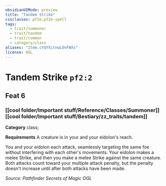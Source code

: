 ```yaml
---
obsidianUIMode: preview
title: "Tandem Strike"
cssclasses: pf2e,pf2e-spell
tags:
  - trait/summoner
  - trait/tandem
  - trait/common
  - category/class
aliases: "Item.cYQYXitnwLOnFWXs"
license: OGL
---
```

# Tandem Strike `pf2:2`
## Feat 6
### [[cool folder/Important stuff/Reference/Classes/Summoner]][[cool folder/Important stuff/Bestiary/zz_traits/tandem]]

**Category** class; 




**Requirements** A creature is in your and your eidolon's reach.

You and your eidolon each attack, seamlessly targeting the same foe without interfering with each other's movements. Your eidolon makes a melee Strike, and then you make a melee Strike against the same creature. Both attacks count toward your multiple attack penalty, but the penalty doesn't increase until after both attacks have been made.

*Source: Pathfinder Secrets of Magic*
*OGL*